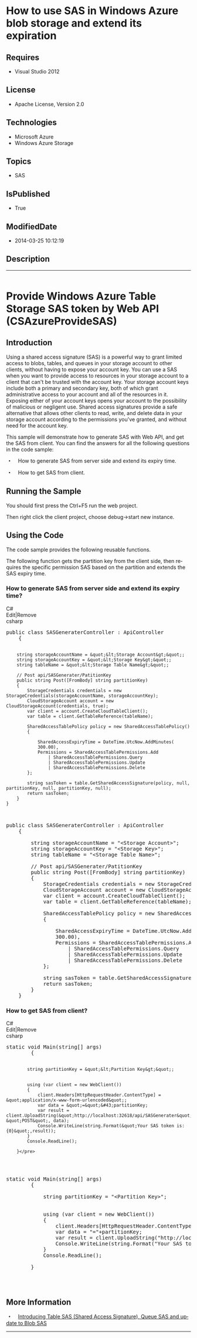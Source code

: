 # How to use SAS in Windows Azure blob storage and extend its expiration
## Requires
* Visual Studio 2012
## License
* Apache License, Version 2.0
## Technologies
* Microsoft Azure
* Windows Azure Storage
## Topics
* SAS
## IsPublished
* True
## ModifiedDate
* 2014-03-25 10:12:19
## Description

<hr>
<div><a href="http://blogs.msdn.com/b/onecode" style="margin-top:3px"><img src="http://bit.ly/onecodesampletopbanner" alt="">
</a></div>
<h1><span lang="EN-US">Provide Windows Azure Table Storage SAS token by Web API (CSAzureProvideSAS)</span></h1>
<h2><span lang="EN-US">Introduction</span></h2>
<p>Using a shared access signature (SAS) is a powerful way to grant limited access to blobs, tables, and queues in your storage account to other clients, without having to expose your account key. You can use a SAS when you want to provide access to resources
 in your storage account to a client that can't be trusted with the account key. Your storage account keys include both a primary and secondary key, both of which grant administrative access to your account and all of the resources in it. Exposing either of
 your account keys opens your account to the possibility of malicious or negligent use. Shared access signatures provide a safe alternative that allows other clients to read, write, and delete data in your storage account according to the permissions you've
 granted, and without need for the account key.</p>
<p>This sample will demonstrate how to generate SAS with Web API, and get the SAS from client. You can find the answers for all the following questions in the code sample:</p>
<p class="MsoListParagraphCxSpFirst" style="text-indent:5.0pt"><span lang="EN-US" style="font-family:Symbol"><span>&bull;<span style="font:7.0pt &quot;Times New Roman&quot;">&nbsp;&nbsp;&nbsp;&nbsp;&nbsp;&nbsp;&nbsp;&nbsp;
</span></span></span><span lang="EN-US">How to generate SAS from server side and extend its expiry time.</span></p>
<p class="MsoListParagraphCxSpLast" style="text-indent:5.0pt"><span lang="EN-US" style="font-family:Symbol"><span>&bull;<span style="font:7.0pt &quot;Times New Roman&quot;">&nbsp;&nbsp;&nbsp;&nbsp;&nbsp;&nbsp;&nbsp;&nbsp;
</span></span></span><span lang="EN-US">How to get SAS from client.</span></p>
<h2><span lang="EN-US">Running the Sample</span></h2>
<p class="MsoNormal"><span lang="EN-US">You should first press the Ctrl&#43;F5 run the web project.</span></p>
<p class="MsoNormal"><span lang="EN-US">Then right click the client project, choose debug-&gt;start new instance.</span></p>
<h2><span lang="EN-US">Using the Code</span></h2>
<p class="MsoNormal"><span lang="EN-US">The code sample provides the following reusable functions.</span></p>
<p class="MsoNormal"><span lang="EN-US">The following function gets the partition key from the client side, then requires the specific permission SAS based on the partition and extends the SAS expiry time.</span></p>
<h3><span lang="EN-US">How to generate SAS from server side and extend its expiry time?</span></h3>
<div class="scriptcode">
<div class="pluginEditHolder" pluginCommand="mceScriptCode">
<div class="title"><span>C#</span></div>
<div class="pluginLinkHolder"><span class="pluginEditHolderLink">Edit</span>|<span class="pluginRemoveHolderLink">Remove</span></div>
<span class="hidden">csharp</span>
<pre class="hidden">public class SASGeneraterController : ApiController
    {
 
        string storageAccountName = &quot;&lt;Storage Account&gt;&quot;;
        string storageAccountKey = &quot;&lt;Storage Key&gt;&quot;;
        string tableName = &quot;&lt;Storage Table Name&gt;&quot;;

        // Post api/SASGenerater/PatitionKey
        public string Post([FromBody] string partitionKey)
        {
            StorageCredentials credentials = new StorageCredentials(storageAccountName, storageAccountKey);
            CloudStorageAccount account = new CloudStorageAccount(credentials, true);
            var client = account.CreateCloudTableClient();
            var table = client.GetTableReference(tableName);

            SharedAccessTablePolicy policy = new SharedAccessTablePolicy()
            {

                SharedAccessExpiryTime = DateTime.UtcNow.AddMinutes(
                300.00),
                Permissions = SharedAccessTablePermissions.Add
                    | SharedAccessTablePermissions.Query
                    | SharedAccessTablePermissions.Update
                    | SharedAccessTablePermissions.Delete
            };

            string sasToken = table.GetSharedAccessSignature(policy, null, partitionKey, null, partitionKey, null);
            return sasToken;         
        }
    }
</pre>
<div class="preview">
<pre class="csharp"><span class="cs__keyword">public</span>&nbsp;<span class="cs__keyword">class</span>&nbsp;SASGeneraterController&nbsp;:&nbsp;ApiController&nbsp;
&nbsp;&nbsp;&nbsp;&nbsp;{&nbsp;
&nbsp;&nbsp;
&nbsp;&nbsp;&nbsp;&nbsp;&nbsp;&nbsp;&nbsp;&nbsp;<span class="cs__keyword">string</span>&nbsp;storageAccountName&nbsp;=&nbsp;<span class="cs__string">&quot;&lt;Storage&nbsp;Account&gt;&quot;</span>;&nbsp;
&nbsp;&nbsp;&nbsp;&nbsp;&nbsp;&nbsp;&nbsp;&nbsp;<span class="cs__keyword">string</span>&nbsp;storageAccountKey&nbsp;=&nbsp;<span class="cs__string">&quot;&lt;Storage&nbsp;Key&gt;&quot;</span>;&nbsp;
&nbsp;&nbsp;&nbsp;&nbsp;&nbsp;&nbsp;&nbsp;&nbsp;<span class="cs__keyword">string</span>&nbsp;tableName&nbsp;=&nbsp;<span class="cs__string">&quot;&lt;Storage&nbsp;Table&nbsp;Name&gt;&quot;</span>;&nbsp;
&nbsp;
&nbsp;&nbsp;&nbsp;&nbsp;&nbsp;&nbsp;&nbsp;&nbsp;<span class="cs__com">//&nbsp;Post&nbsp;api/SASGenerater/PatitionKey</span>&nbsp;
&nbsp;&nbsp;&nbsp;&nbsp;&nbsp;&nbsp;&nbsp;&nbsp;<span class="cs__keyword">public</span>&nbsp;<span class="cs__keyword">string</span>&nbsp;Post([FromBody]&nbsp;<span class="cs__keyword">string</span>&nbsp;partitionKey)&nbsp;
&nbsp;&nbsp;&nbsp;&nbsp;&nbsp;&nbsp;&nbsp;&nbsp;{&nbsp;
&nbsp;&nbsp;&nbsp;&nbsp;&nbsp;&nbsp;&nbsp;&nbsp;&nbsp;&nbsp;&nbsp;&nbsp;StorageCredentials&nbsp;credentials&nbsp;=&nbsp;<span class="cs__keyword">new</span>&nbsp;StorageCredentials(storageAccountName,&nbsp;storageAccountKey);&nbsp;
&nbsp;&nbsp;&nbsp;&nbsp;&nbsp;&nbsp;&nbsp;&nbsp;&nbsp;&nbsp;&nbsp;&nbsp;CloudStorageAccount&nbsp;account&nbsp;=&nbsp;<span class="cs__keyword">new</span>&nbsp;CloudStorageAccount(credentials,&nbsp;<span class="cs__keyword">true</span>);&nbsp;
&nbsp;&nbsp;&nbsp;&nbsp;&nbsp;&nbsp;&nbsp;&nbsp;&nbsp;&nbsp;&nbsp;&nbsp;var&nbsp;client&nbsp;=&nbsp;account.CreateCloudTableClient();&nbsp;
&nbsp;&nbsp;&nbsp;&nbsp;&nbsp;&nbsp;&nbsp;&nbsp;&nbsp;&nbsp;&nbsp;&nbsp;var&nbsp;table&nbsp;=&nbsp;client.GetTableReference(tableName);&nbsp;
&nbsp;
&nbsp;&nbsp;&nbsp;&nbsp;&nbsp;&nbsp;&nbsp;&nbsp;&nbsp;&nbsp;&nbsp;&nbsp;SharedAccessTablePolicy&nbsp;policy&nbsp;=&nbsp;<span class="cs__keyword">new</span>&nbsp;SharedAccessTablePolicy()&nbsp;
&nbsp;&nbsp;&nbsp;&nbsp;&nbsp;&nbsp;&nbsp;&nbsp;&nbsp;&nbsp;&nbsp;&nbsp;{&nbsp;
&nbsp;
&nbsp;&nbsp;&nbsp;&nbsp;&nbsp;&nbsp;&nbsp;&nbsp;&nbsp;&nbsp;&nbsp;&nbsp;&nbsp;&nbsp;&nbsp;&nbsp;SharedAccessExpiryTime&nbsp;=&nbsp;DateTime.UtcNow.AddMinutes(&nbsp;
&nbsp;&nbsp;&nbsp;&nbsp;&nbsp;&nbsp;&nbsp;&nbsp;&nbsp;&nbsp;&nbsp;&nbsp;&nbsp;&nbsp;&nbsp;&nbsp;<span class="cs__number">300.00</span>),&nbsp;
&nbsp;&nbsp;&nbsp;&nbsp;&nbsp;&nbsp;&nbsp;&nbsp;&nbsp;&nbsp;&nbsp;&nbsp;&nbsp;&nbsp;&nbsp;&nbsp;Permissions&nbsp;=&nbsp;SharedAccessTablePermissions.Add&nbsp;
&nbsp;&nbsp;&nbsp;&nbsp;&nbsp;&nbsp;&nbsp;&nbsp;&nbsp;&nbsp;&nbsp;&nbsp;&nbsp;&nbsp;&nbsp;&nbsp;&nbsp;&nbsp;&nbsp;&nbsp;|&nbsp;SharedAccessTablePermissions.Query&nbsp;
&nbsp;&nbsp;&nbsp;&nbsp;&nbsp;&nbsp;&nbsp;&nbsp;&nbsp;&nbsp;&nbsp;&nbsp;&nbsp;&nbsp;&nbsp;&nbsp;&nbsp;&nbsp;&nbsp;&nbsp;|&nbsp;SharedAccessTablePermissions.Update&nbsp;
&nbsp;&nbsp;&nbsp;&nbsp;&nbsp;&nbsp;&nbsp;&nbsp;&nbsp;&nbsp;&nbsp;&nbsp;&nbsp;&nbsp;&nbsp;&nbsp;&nbsp;&nbsp;&nbsp;&nbsp;|&nbsp;SharedAccessTablePermissions.Delete&nbsp;
&nbsp;&nbsp;&nbsp;&nbsp;&nbsp;&nbsp;&nbsp;&nbsp;&nbsp;&nbsp;&nbsp;&nbsp;};&nbsp;
&nbsp;
&nbsp;&nbsp;&nbsp;&nbsp;&nbsp;&nbsp;&nbsp;&nbsp;&nbsp;&nbsp;&nbsp;&nbsp;<span class="cs__keyword">string</span>&nbsp;sasToken&nbsp;=&nbsp;table.GetSharedAccessSignature(policy,&nbsp;<span class="cs__keyword">null</span>,&nbsp;partitionKey,&nbsp;<span class="cs__keyword">null</span>,&nbsp;partitionKey,&nbsp;<span class="cs__keyword">null</span>);&nbsp;
&nbsp;&nbsp;&nbsp;&nbsp;&nbsp;&nbsp;&nbsp;&nbsp;&nbsp;&nbsp;&nbsp;&nbsp;<span class="cs__keyword">return</span>&nbsp;sasToken;&nbsp;&nbsp;&nbsp;&nbsp;&nbsp;&nbsp;&nbsp;&nbsp;&nbsp;&nbsp;
&nbsp;&nbsp;&nbsp;&nbsp;&nbsp;&nbsp;&nbsp;&nbsp;}&nbsp;
&nbsp;&nbsp;&nbsp;&nbsp;}&nbsp;</pre>
</div>
</div>
</div>
<h3><span lang="EN-US">How to get SAS from client?</span></h3>
<div class="scriptcode">
<div class="pluginEditHolder" pluginCommand="mceScriptCode">
<div class="title"><span>C#</span></div>
<div class="pluginLinkHolder"><span class="pluginEditHolderLink">Edit</span>|<span class="pluginRemoveHolderLink">Remove</span></div>
<span class="hidden">csharp</span>
<pre class="hidden">static void Main(string[] args)
        {

            string partitionKey = &quot;&lt;Partition Key&gt;&quot;;
            

            using (var client = new WebClient())
            {
                client.Headers[HttpRequestHeader.ContentType] = &quot;application/x-www-form-urlencoded&quot;;
                var data = &quot;=&quot;&#43;partitionKey;
                var result = client.UploadString(&quot;http://localhost:32618/api/SASGenerater&quot;, &quot;POST&quot;, data);
                Console.WriteLine(string.Format(&quot;Your SAS token is:{0}&quot;,result));
            }
            Console.ReadLine();

        }</pre>
<div class="preview">
<pre class="csharp"><span class="cs__keyword">static</span>&nbsp;<span class="cs__keyword">void</span>&nbsp;Main(<span class="cs__keyword">string</span>[]&nbsp;args)&nbsp;
&nbsp;&nbsp;&nbsp;&nbsp;&nbsp;&nbsp;&nbsp;&nbsp;{&nbsp;
&nbsp;
&nbsp;&nbsp;&nbsp;&nbsp;&nbsp;&nbsp;&nbsp;&nbsp;&nbsp;&nbsp;&nbsp;&nbsp;<span class="cs__keyword">string</span>&nbsp;partitionKey&nbsp;=&nbsp;<span class="cs__string">&quot;&lt;Partition&nbsp;Key&gt;&quot;</span>;&nbsp;
&nbsp;&nbsp;&nbsp;&nbsp;&nbsp;&nbsp;&nbsp;&nbsp;&nbsp;&nbsp;&nbsp;&nbsp;&nbsp;
&nbsp;
&nbsp;&nbsp;&nbsp;&nbsp;&nbsp;&nbsp;&nbsp;&nbsp;&nbsp;&nbsp;&nbsp;&nbsp;<span class="cs__keyword">using</span>&nbsp;(var&nbsp;client&nbsp;=&nbsp;<span class="cs__keyword">new</span>&nbsp;WebClient())&nbsp;
&nbsp;&nbsp;&nbsp;&nbsp;&nbsp;&nbsp;&nbsp;&nbsp;&nbsp;&nbsp;&nbsp;&nbsp;{&nbsp;
&nbsp;&nbsp;&nbsp;&nbsp;&nbsp;&nbsp;&nbsp;&nbsp;&nbsp;&nbsp;&nbsp;&nbsp;&nbsp;&nbsp;&nbsp;&nbsp;client.Headers[HttpRequestHeader.ContentType]&nbsp;=&nbsp;<span class="cs__string">&quot;application/x-www-form-urlencoded&quot;</span>;&nbsp;
&nbsp;&nbsp;&nbsp;&nbsp;&nbsp;&nbsp;&nbsp;&nbsp;&nbsp;&nbsp;&nbsp;&nbsp;&nbsp;&nbsp;&nbsp;&nbsp;var&nbsp;data&nbsp;=&nbsp;<span class="cs__string">&quot;=&quot;</span>&#43;partitionKey;&nbsp;
&nbsp;&nbsp;&nbsp;&nbsp;&nbsp;&nbsp;&nbsp;&nbsp;&nbsp;&nbsp;&nbsp;&nbsp;&nbsp;&nbsp;&nbsp;&nbsp;var&nbsp;result&nbsp;=&nbsp;client.UploadString(<span class="cs__string">&quot;http://localhost:32618/api/SASGenerater&quot;</span>,&nbsp;<span class="cs__string">&quot;POST&quot;</span>,&nbsp;data);&nbsp;
&nbsp;&nbsp;&nbsp;&nbsp;&nbsp;&nbsp;&nbsp;&nbsp;&nbsp;&nbsp;&nbsp;&nbsp;&nbsp;&nbsp;&nbsp;&nbsp;Console.WriteLine(<span class="cs__keyword">string</span>.Format(<span class="cs__string">&quot;Your&nbsp;SAS&nbsp;token&nbsp;is:{0}&quot;</span>,result));&nbsp;
&nbsp;&nbsp;&nbsp;&nbsp;&nbsp;&nbsp;&nbsp;&nbsp;&nbsp;&nbsp;&nbsp;&nbsp;}&nbsp;
&nbsp;&nbsp;&nbsp;&nbsp;&nbsp;&nbsp;&nbsp;&nbsp;&nbsp;&nbsp;&nbsp;&nbsp;Console.ReadLine();&nbsp;
&nbsp;
&nbsp;&nbsp;&nbsp;&nbsp;&nbsp;&nbsp;&nbsp;&nbsp;}</pre>
</div>
</div>
</div>
<h2><span lang="EN-US">More Information</span></h2>
<p class="MsoListParagraph" style="text-indent:5.0pt"><span lang="EN-US" style="font-family:Symbol"><span>&bull;<span style="font:7.0pt &quot;Times New Roman&quot;">&nbsp;&nbsp;&nbsp;&nbsp;&nbsp;&nbsp;&nbsp;&nbsp;
</span></span></span><span lang="EN-US"><a href="http://blogs.msdn.com/b/windowsazurestorage/archive/2012/06/12/introducing-table-sas-shared-access-signature-queue-sas-and-update-to-blob-sas.aspx">Introducing Table SAS (Shared Access Signature), Queue SAS and
 update to Blob SAS</a></span></p>
<hr>
<div><a href="http://go.microsoft.com/?linkid=9759640" style="margin-top:3px"><img src="http://bit.ly/onecodelogo" alt="">
</a></div>
